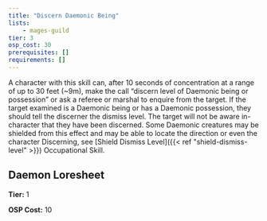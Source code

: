 ```yaml
---
title: "Discern Daemonic Being"
lists:
    - mages-guild
tier: 3
osp_cost: 30
prerequisites: []
requirements: []
---
```

A character with this skill can, after 10 seconds of concentration at a range of up to 30 feet (~9m), make the call “discern level of Daemonic being or possession” or ask a referee or marshal to enquire from the target. If the target examined is a Daemonic being or has a Daemonic possession, they should tell the discerner the dismiss level. The target will not be aware in- character that they have been discerned. Some Daemonic creatures may be shielded from this effect and may be able to locate the direction or even the character Discerning, see [Shield Dismiss Level]({{< ref "shield-dismiss-level" >}}) Occupational Skill.


## Daemon Loresheet

**Tier:** 1

**OSP Cost:** 10